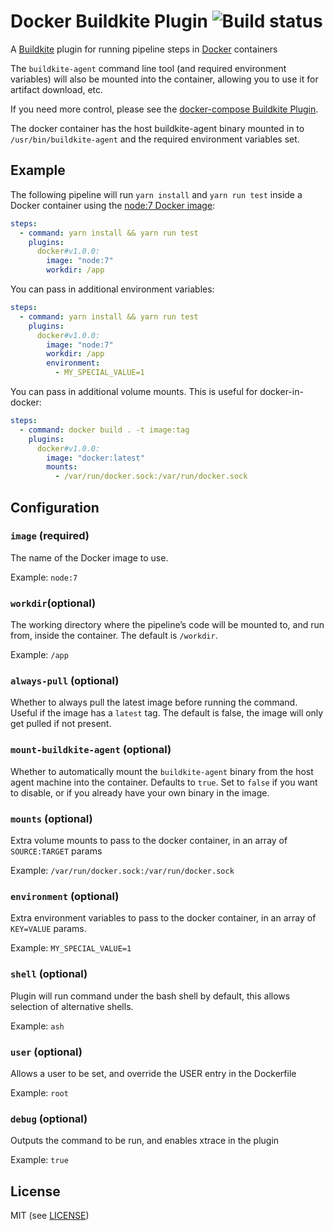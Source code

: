 # Docker Buildkite Plugin ![Build status](https://badge.buildkite.com/3a4b0903b26c979f265c049c932fb4ff3c055af7a199a17216.svg)

A [Buildkite](https://buildkite.com/) plugin for running pipeline steps in [Docker](https://www.docker.com/) containers

The `buildkite-agent` command line tool (and required environment variables) will also be mounted into the container, allowing you to use it for artifact download, etc.

If you need more control, please see the [docker-compose Buildkite Plugin](https://github.com/buildkite-plugins/docker-compose-buildkite-plugin).

The docker container has the host buildkite-agent binary mounted in to `/usr/bin/buildkite-agent` and the required environment variables set.

## Example

The following pipeline will run `yarn install` and `yarn run test` inside a Docker container using the [node:7 Docker image](https://hub.docker.com/_/node/):

```yml
steps:
  - command: yarn install && yarn run test
    plugins:
      docker#v1.0.0:
        image: "node:7"
        workdir: /app
```

You can pass in additional environment variables:

```yml
steps:
  - command: yarn install && yarn run test
    plugins:
      docker#v1.0.0:
        image: "node:7"
        workdir: /app
        environment:
          - MY_SPECIAL_VALUE=1
```

You can pass in additional volume mounts. This is useful for docker-in-docker:

```yml
steps:
  - command: docker build . -t image:tag
    plugins:
      docker#v1.0.0:
        image: "docker:latest"
        mounts:
          - /var/run/docker.sock:/var/run/docker.sock
```

## Configuration

### `image` (required)

The name of the Docker image to use.

Example: `node:7`

### `workdir`(optional)

The working directory where the pipeline’s code will be mounted to, and run from, inside the container. The default is `/workdir`.

Example: `/app`

### `always-pull` (optional)

Whether to always pull the latest image before running the command. Useful if the image has a `latest` tag. The default is false, the image will only get pulled if not present. 

### `mount-buildkite-agent` (optional)

Whether to automatically mount the `buildkite-agent` binary from the host agent machine into the container. Defaults to `true`. Set to `false` if you want to disable, or if you already have your own binary in the image.

### `mounts` (optional)

Extra volume mounts to pass to the docker container, in an array of `SOURCE:TARGET` params

Example: `/var/run/docker.sock:/var/run/docker.sock`

### `environment` (optional)

Extra environment variables to pass to the docker container, in an array of `KEY=VALUE` params.

Example: `MY_SPECIAL_VALUE=1`

### `shell` (optional)

Plugin will run command under the bash shell by default, this allows selection of alternative shells.

Example: `ash`

### `user` (optional)

Allows a user to be set, and override the USER entry in the Dockerfile

Example: `root`

### `debug` (optional)

Outputs the command to be run, and enables xtrace in the plugin

Example: `true`

## License

MIT (see [LICENSE](LICENSE))
